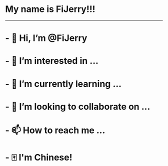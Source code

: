 # My name is FiJerry!!!
***
# - 👋 Hi, I’m @FiJerry
# - 👀 I’m interested in ...
# - 🌱 I’m currently learning ...
# - 💞️ I’m looking to collaborate on ...
# - 📫 How to reach me ...
# - 🀄 I'm Chinese!

<!---
FiJerry/FiJerry is a ✨ special ✨ repository because its `README.md` (this file) appears on your GitHub profile.
You can click the Preview link to take a look at your changes.
--->
